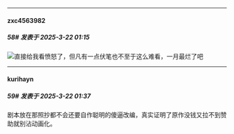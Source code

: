 ﻿
*****

####  zxc4563982  
##### 58#       发表于 2025-3-22 01:15

<img src="https://static.saraba1st.com/image/smiley/face2017/099.png" referrerpolicy="no-referrer">直接给我看愤怒了，但凡有一点伏笔也不至于这么难看，一月最烂了吧


*****

####  kurihayn  
##### 59#       发表于 2025-3-22 01:37

剧本放在那照抄都不会还要自作聪明的傻逼改编，真实证明了原作没钱又拉不到赞助就别沾动画化。

